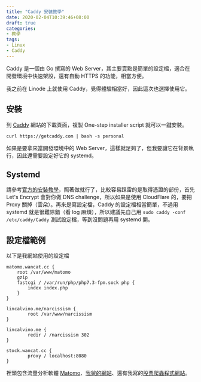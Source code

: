 ```yaml
---
title: "Caddy 安裝教學"
date: 2020-02-04T10:39:46+08:00
draft: true
categories:
- 教學
tags:
- Linux
- Caddy
---
```


Caddy 是一個由 Go 撰寫的 Web Server，其主要賣點是簡單的設定檔，適合在開發環境中快速架設，還有自動 HTTPS 的功能，相當方便。

我之前在 Linode 上就使用 Caddy，覺得體驗相當好，因此這次也選擇使用它。

## 安裝

到 [Caddy](https://caddyserver.com/) 網站的下載頁面，複製 One-step installer script 就可以一鍵安裝。

```
curl https://getcaddy.com | bash -s personal
```

如果是要拿來當開發環境中的 Web Server，這樣就足夠了，但我要讓它在背景執行，因此還需要設定好它的 systemd。

## Systemd

請參考[官方的安裝教學](https://github.com/caddyserver/caddy/tree/master/dist/init/linux-systemd)，照著做就行了，比較容易踩雷的是取得憑證的部份，首先 Let's Encrypt 會對你做 DNS challenge，所以如果是使用 CloudFlare 的，要把 Proxy 關掉（雲朵）。再來是寫設定檔，Caddy 的設定檔相當簡單，不過用 systemd 就是很難除錯（看 log 麻煩），所以建議先自己用 `sudo caddy -conf /etc/caddy/Caddy` 測試設定檔，等到沒問題再用 systemd 開。

## 設定檔範例

以下是我網站使用的設定檔

```
matomo.wancat.cc {
    root /var/www/matomo
    gzip
    fastcgi / /var/run/php/php7.3-fpm.sock php {
        index index.php
    }
}

lincalvino.me/narcissism {
        root /var/www/narcissism
}

lincalvino.me {
        redir / /narcissism 302
}

stock.wancat.cc {
        proxy / localhost:8080
}
```

裡頭包含流量分析軟體 [Matomo](/post/matomo-installation/)、[我爸的網站](https://lincalvino.me)、還有我寫的[股票爬蟲程式網站](https://stock.wancat.cc)。
